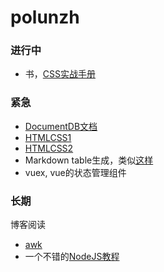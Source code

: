 # polunzh

### 进行中
- 书，[CSS实战手册](https://about.ac/books/css-manual-4th/)

### 紧急
- [DocumentDB文档](http://azure.github.io/azure-documentdb-node/)
- [HTMLCSS1](http://learn.shayhowe.com/html-css/)
- [HTMLCSS2](http://learn.shayhowe.com/advanced-html-css/)
- Markdown table生成，类似[这样](http://www.tablesgenerator.com/markdown_tables)
- vuex, vue的状态管理组件

### 长期
博客阅读
- [awk](https://segmentfault.com/a/1190000007338373?hmsr=toutiao.io&utm_medium=toutiao.io&utm_source=toutiao.io)
- 一个不错的[NodeJS教程](https://github.com/alsotang/node-lessons)
